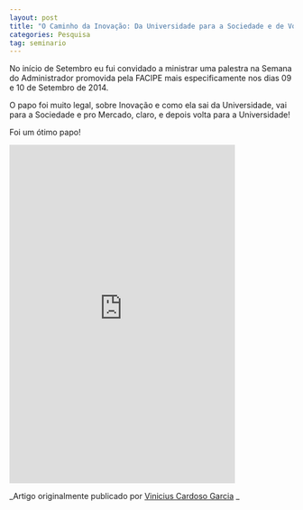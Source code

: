 ```yaml
---
layout: post
title: "O Caminho da Inovação: Da Universidade para a Sociedade e de Volta para Ela (2014)"
categories: Pesquisa
tag: seminario
---
```


No início de Setembro eu fui convidado a ministrar uma palestra na Semana do Administrador promovida pela FACIPE mais especificamente nos dias 09 e 10 de Setembro de 2014.

O papo foi muito legal, sobre Inovação e como ela sai da Universidade, vai para a Sociedade e pro Mercado, claro, e depois volta para a Universidade!

Foi um ótimo papo!

<iframe class="scribd_iframe_embed" src="https://www.scribd.com/embeds/239245308/content?start_page=1&view_mode=scroll&access_key=key-7SOaKTp2OUC6WQLkOsD5&show_recommendations=true" data-auto-height="false" data-aspect-ratio="1.3323485967503692" scrolling="no" id="doc_47228" width="400" height="600" frameborder="0"></iframe>

_Artigo originalmente publicado por [Vinicius Cardoso Garcia](http://viniciusgarcia.me/education/o-caminho-da-inovacao-da-universidade-para-a-sociedade-e-de-volta-para-ela-2014/) _